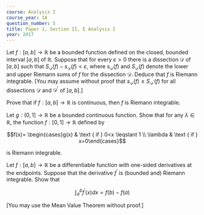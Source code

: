 ```yaml
---
course: Analysis I
course_year: IA
question_number: 5
title: Paper 1, Section II, E Analysis I
year: 2017
---
```




Let $f:[a, b] \rightarrow \mathbb{R}$ be a bounded function defined on the closed, bounded interval $[a, b]$ of $\mathbb{R}$. Suppose that for every $\varepsilon>0$ there is a dissection $\mathcal{D}$ of $[a, b]$ such that $S_{\mathcal{D}}(f)-s_{\mathcal{D}}(f)<\varepsilon$, where $s_{\mathcal{D}}(f)$ and $S_{\mathcal{D}}(f)$ denote the lower and upper Riemann sums of $f$ for the dissection $\mathcal{D}$. Deduce that $f$ is Riemann integrable. [You may assume without proof that $s_{\mathcal{D}}(f) \leqslant S_{\mathcal{D}^{\prime}}(f)$ for all dissections $\mathcal{D}$ and $\mathcal{D}^{\prime}$ of $\left.[a, b] .\right]$

Prove that if $f:[a, b] \rightarrow \mathbb{R}$ is continuous, then $f$ is Riemann integrable.

Let $g:(0,1] \rightarrow \mathbb{R}$ be a bounded continuous function. Show that for any $\lambda \in \mathbb{R}$, the function $f:[0,1] \rightarrow \mathbb{R}$ defined by

$$f(x)= \begin{cases}g(x) & \text { if } 0<x \leqslant 1 \\ \lambda & \text { if } x=0\end{cases}$$

is Riemann integrable.

Let $f:[a, b] \rightarrow \mathbb{R}$ be a differentiable function with one-sided derivatives at the endpoints. Suppose that the derivative $f^{\prime}$ is (bounded and) Riemann integrable. Show that

$$\int_{a}^{b} f^{\prime}(x) d x=f(b)-f(a)$$

[You may use the Mean Value Theorem without proof.]
